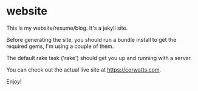 website
=======

This is my website/resume/blog. It's a jekyll site.

Before generating the site, you should run a bundle install to get the required gems, I'm using a couple of them.

The default rake task ('rake') should get you up and running with a server.

You can check out the actual live site at https://corwatts.com.

Enjoy!
